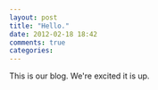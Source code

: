 ```yaml
---
layout: post
title: "Hello."
date: 2012-02-18 18:42
comments: true
categories: 
---
```

This is our blog. We're excited it is up.